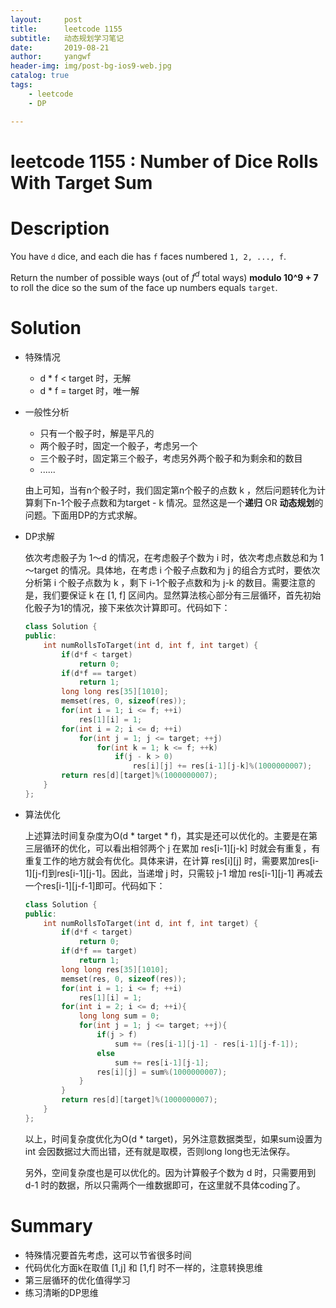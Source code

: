 ```yaml
---
layout:     post
title:      leetcode 1155
subtitle:   动态规划学习笔记
date:       2019-08-21
author:     yangwf
header-img: img/post-bg-ios9-web.jpg
catalog: true
tags:
    - leetcode
    - DP

---
```

# leetcode 1155 : Number of Dice Rolls With Target Sum

# Description

You have `d` dice, and each die has `f` faces numbered `1, 2, ..., f`.

Return the number of possible ways (out of $f^d$ total ways) **modulo 10^9 + 7** to roll the dice so the sum of the face up numbers equals `target`.

# Solution

- 特殊情况
  - d * f < target 时，无解
  - d * f = target 时，唯一解

- 一般性分析

  - 只有一个骰子时，解是平凡的
  - 两个骰子时，固定一个骰子，考虑另一个
  - 三个骰子时，固定第三个骰子，考虑另外两个骰子和为剩余和的数目
  - ......

  由上可知，当有n个骰子时，我们固定第n个骰子的点数 k ，然后问题转化为计算剩下n-1个骰子点数和为target - k 情况。显然这是一个**递归** OR **动态规划**的问题。下面用DP的方式求解。

- DP求解

  依次考虑骰子为 1～d 的情况，在考虑骰子个数为 i 时，依次考虑点数总和为 1～target 的情况。具体地，在考虑 i 个骰子点数和为 j 的组合方式时，要依次分析第 i 个骰子点数为 k ，剩下 i-1个骰子点数和为 j-k 的数目。需要注意的是，我们要保证 k 在 [1, f] 区间内。显然算法核心部分有三层循环，首先初始化骰子为1的情况，接下来依次计算即可。代码如下：

  ```c++
  class Solution {
  public:
      int numRollsToTarget(int d, int f, int target) {
          if(d*f < target)
              return 0;
          if(d*f == target)
              return 1;
          long long res[35][1010];
          memset(res, 0, sizeof(res));
          for(int i = 1; i <= f; ++i)
              res[1][i] = 1;
          for(int i = 2; i <= d; ++i)
              for(int j = 1; j <= target; ++j)
                  for(int k = 1; k <= f; ++k)
                      if(j - k > 0)
                          res[i][j] += res[i-1][j-k]%(1000000007);
          return res[d][target]%(1000000007);
      }
  };
  ```

- 算法优化

  上述算法时间复杂度为O(d * target * f)，其实是还可以优化的。主要是在第三层循环的优化，可以看出相邻两个 j 在累加 res[i-1\][j-k] 时就会有重复，有重复工作的地方就会有优化。具体来讲，在计算 res[i\][j] 时，需要累加res[i-1\][j-f]到res[i-1\][j-1]。因此，当递增 j 时，只需较 j-1 增加 res[i-1\][j-1] 再减去一个res[i-1\][j-f-1]即可。代码如下：

  ```c++
  class Solution {
  public:
      int numRollsToTarget(int d, int f, int target) {
          if(d*f < target)
              return 0;
          if(d*f == target)
              return 1;
          long long res[35][1010];
          memset(res, 0, sizeof(res));
          for(int i = 1; i <= f; ++i)
              res[1][i] = 1;
          for(int i = 2; i <= d; ++i){
              long long sum = 0;
              for(int j = 1; j <= target; ++j){
                  if(j > f)
                      sum += (res[i-1][j-1] - res[i-1][j-f-1]);
                  else
                      sum += res[i-1][j-1];
                  res[i][j] = sum%(1000000007);
              }           
          }
          return res[d][target]%(1000000007);
      }
  };
  ```

  以上，时间复杂度优化为O(d * target)，另外注意数据类型，如果sum设置为 int 会因数据过大而出错，还有就是取模，否则long long也无法保存。

  另外，空间复杂度也是可以优化的。因为计算骰子个数为 d 时，只需要用到 d-1 时的数据，所以只需两个一维数据即可，在这里就不具体coding了。

# Summary

- 特殊情况要首先考虑，这可以节省很多时间
- 代码优化方面k在取值 [1,j] 和 [1,f] 时不一样的，注意转换思维
- 第三层循环的优化值得学习
- 练习清晰的DP思维











